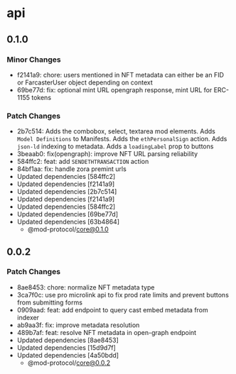 # api

## 0.1.0

### Minor Changes

- f2141a9: chore: users mentioned in NFT metadata can either be an FID or FarcasterUser object depending on context
- 69be77d: fix: optional mint URL opengraph response, mint URL for ERC-1155 tokens

### Patch Changes

- 2b7c514: Adds the combobox, select, textarea mod elements. Adds `Model Definitions` to Manifests. Adds the `ethPersonalSign` action. Adds `json-ld` indexing to metadata. Adds a `loadingLabel` prop to buttons
- 3beaab0: fix(opengraph): improve NFT URL parsing reliability
- 584ffc2: feat: add `SENDETHTRANSACTION` action
- 84bf1aa: fix: handle zora premint urls
- Updated dependencies [584ffc2]
- Updated dependencies [f2141a9]
- Updated dependencies [2b7c514]
- Updated dependencies [f2141a9]
- Updated dependencies [584ffc2]
- Updated dependencies [69be77d]
- Updated dependencies [63b4864]
  - @mod-protocol/core@0.1.0

## 0.0.2

### Patch Changes

- 8ae8453: chore: normalize NFT metadata type
- 3ca7f0c: use pro microlink api to fix prod rate limits and prevent buttons from submitting forms
- 0909aad: feat: add endpoint to query cast embed metadata from indexer
- ab9aa3f: fix: improve metadata resolution
- 489b7af: feat: resolve NFT metadata in open-graph endpoint
- Updated dependencies [8ae8453]
- Updated dependencies [15d9d7f]
- Updated dependencies [4a50bdd]
  - @mod-protocol/core@0.0.2
